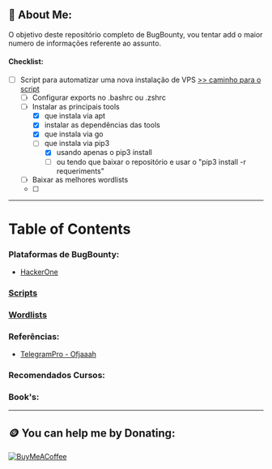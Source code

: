 ## 💾 About Me:
O objetivo deste repositório completo de BugBounty, vou tentar add o maior numero de informações referente ao assunto.

<!-- TO DO: add more details about me later -->
#### Checklist:
- [ ] Script para automatizar uma nova instalação de VPS
    [>> caminho para o script ](Scripts/install_tools.sh)
  - [ ] Configurar exports no .bashrc ou .zshrc
  - [ ] Instalar as principais tools
    - [x] que instala via apt
    - [x] instalar as dependências das tools
    - [x] que instala via go
    - [ ] que instala via pip3
      - [x] usando apenas o pip3 install
      - [ ] ou tendo que baixar o repositório e usar o "pip3 install -r requeriments"
  - [ ] Baixar as melhores wordlists
  - [ ] 


----
# Table of Contents
### Plataformas de BugBounty:
- [HackerOne](https://www.hackerone.com)

### [Scripts](https://github.com/ed-red/Vault_BugBounty/tree/c3d91698e8fceb7c44dfaa529c9785511de2db85/Scripts)
### [Wordlists](https://github.com/ed-red/Vault_BugBounty/tree/c3d91698e8fceb7c44dfaa529c9785511de2db85/Wordlists)

### Referências:
- [TelegramPro - Ofjaaah](https://github.com/KingOfBugbounty/TelegramPro)

### Recomendados Cursos:
### Book's:

----
## 🪙 You can help me by Donating:
[![BuyMeACoffee](https://img.shields.io/badge/Buy%20Me%20a%20Coffee-ffdd00?style=for-the-badge&logo=buy-me-a-coffee&logoColor=black)](https://buymeacoffee.com/edhunt)

